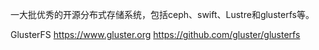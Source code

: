一大批优秀的开源分布式存储系统，包括ceph、swift、Lustre和glusterfs等。




GlusterFS
https://www.gluster.org
https://github.com/gluster/glusterfs





